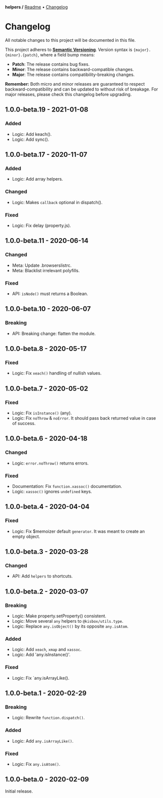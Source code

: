 **helpers /**
[Readme](https://github.com/kisbox/helpers/blob/master/README.md)
• [Changelog](https://github.com/kisbox/helpers/blob/master/CHANGELOG.md)

# Changelog

All notable changes to this project will be documented in this file.

This project adheres to **[Semantic
Versioning](https://semver.org/spec/v2.0.0.html)**. Version syntax is
`{major}.{minor}.{patch}`, where a field bump means:

- **Patch**: The release contains bug fixes.
- **Minor**: The release contains backward-compatible changes.
- **Major**: The release contains compatibility-breaking changes.

**Remember:** Both micro and minor releases are guaranteed to respect
backward-compatibility and can be updated to without risk of breakage. For major
releases, please check this changelog before upgrading.

## 1.0.0-beta.19 - 2021-01-08

### Added

- Logic: Add keach().
- Logic: Add sync().

## 1.0.0-beta.17 - 2020-11-07

### Added

- Logic: Add array helpers.

### Changed

- Logic: Makes `callback` optional in dispatch().

### Fixed

- Logic: Fix delay (property.js).

## 1.0.0-beta.11 - 2020-06-14

### Changed

- Meta: Update .browserslistrc.
- Meta: Blacklist irrelevant polyfills.

### Fixed

- API: `isNode()` must returns a Boolean.

## 1.0.0-beta.10 - 2020-06-07

### Breaking

- API: Breaking change: flatten the module.

## 1.0.0-beta.8 - 2020-05-17

### Fixed

- Logic: Fix `xeach()` handling of nullish values.

## 1.0.0-beta.7 - 2020-05-02

### Fixed

- Logic: Fix `isInstance()` (any).
- Logic: Fix `noThrow` & `noError`. It should pass back returned value in case
  of success.

## 1.0.0-beta.6 - 2020-04-18

### Changed

- Logic: `error.noThrow()` returns errors.

### Fixed

- Documentation: Fix `function.xassoc()` documentation.
- Logic: `xassoc()` ignores `undefined` keys.

## 1.0.0-beta.4 - 2020-04-04

### Fixed

- Logic: Fix \$memoizer default `generator`. It was meant to create an empty
  object.

## 1.0.0-beta.3 - 2020-03-28

### Changed

- API: Add `helpers` to shortcuts.

## 1.0.0-beta.2 - 2020-03-07

### Breaking

- Logic: Make property.setProperty() consistent.
- Logic: Move several `any` helpers to `@kisbox/utils.type`.
- Logic: Replace `any.isObject()` by its opposite `any.isAtom`.

### Added

- Logic: Add `xeach`, `xmap` and `xassoc`.
- Logic: Add 'any.isInstance()'.

### Fixed

- Logic: Fix `any.isArrayLike().

## 1.0.0-beta.1 - 2020-02-29

### Breaking

- Logic: Rewrite `function.dispatch()`.

### Added

- Logic: Add `any.isArrayLike()`.

### Fixed

- Logic: Fix `any.isAtom()`.

## 1.0.0-beta.0 - 2020-02-09

Initial release.
